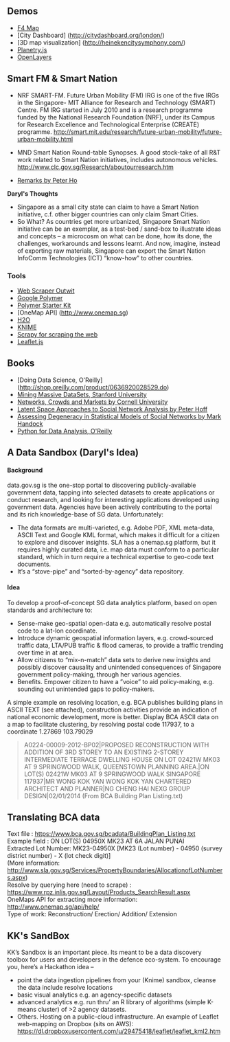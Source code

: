 ## Demos
* [F4 Map](http://demo.f4map.com/#lat=1.2858124&lon=103.8520830&zoom=16&camera.phi=9.798 )
* [City Dashboard] (http://citydashboard.org/london/)
* [3D map visualization] (http://heinekencitysymphony.com/)
* [Planetry.js](http://planetaryjs.com/)
* [OpenLayers](http://openlayers.org/)

## Smart FM & Smart Nation 
* NRF SMART-FM. Future Urban Mobility (FM) IRG is one of the five IRGs in the Singapore- MIT Alliance for Research and Technology (SMART) Centre. FM IRG started in July 2010 and is a research programme funded by the National Research Foundation (NRF), under its Campus for Research Excellence and Technological Enterprise (CREATE) programme.  http://smart.mit.edu/research/future-urban-mobility/future-urban-mobility.html 

* MND Smart Nation Round-table Synopses. A good stock-take of all R&T work related to Smart Nation initiatives, includes autonomous vehicles. http://www.clc.gov.sg/Research/aboutourresearch.htm 
* [Remarks by Peter Ho](http://www.ura.gov.sg/uol/media-room/speeches/2015/jun/speech15-05.aspx)

**Daryl's Thoughts**

* Singapore as a small city state can claim to have a Smart Nation initiative, c.f. other bigger countries can only claim Smart Cities.
* So What? As countries get more urbanized, Singapore Smart Nation initiative can be an exemplar, as a test-bed / sand-box to illustrate ideas and concepts – a microcosm on what can be done, how its done, the  challenges, workarounds and lessons learnt.   And now, imagine, instead of exporting raw materials, 
Singapore can export the Smart Nation InfoComm Technologies (ICT) “know-how” to other countries. 


### Tools
* [Web Scraper Outwit](http://www.outwit.com/products/hub/download/?gclid=CPjDtu--gcYCFZaXvQodOnIA6A#ectrans=1)
* [Google Polymer](http://polymer-project.org)
* [Polymer Starter Kit](https://developers.google.com/web/tools/polymer-starter-kit/)
* [OneMap API] (http://www.onemap.sg)
* [H2O](http://h2o.ai/)
* [KNIME](https://www.knime.org/)
* [Scrapy for scraping the web](http://scrapy.org/)
* [Leaflet.js](http://leafletjs.com/)

## Books
* [Doing Data Science, O'Reilly] (http://shop.oreilly.com/product/0636920028529.do)
* [Mining Massive DataSets, Stanford University](http://infolab.stanford.edu/~ullman/mmds/book.pdf)
* [Networks, Crowds and Markets by Cornell University](http://www.cs.cornell.edu/home/kleinber/networks-book/networks-book.pdf)
* [Latent Space Approaches to Social Network Analysis by Peter Hoff](https://www.stat.washington.edu/raftery/Research/PDF/hoff2002.pdf)
* [Assessing Degeneracy in Statistical Models of Social
Networks by Mark Handock](https://www.csss.washington.edu/Papers/2003/wp39.pdf)
* [Python for Data Analysis, O'Reilly](http://shop.oreilly.com/product/0636920023784.do)


## A Data Sandbox (Daryl's Idea)
#### Background
data.gov.sg is the one-stop portal to discovering publicly-available government data, tapping into selected datasets to create applications or conduct research, and looking for interesting applications developed using government data. Agencies have been actively contributing to the portal and its rich knowledge-base of SG data. Unfortunately:
-	The data formats are multi-varieted, e.g. Adobe PDF, XML meta-data, ASCII Text and Google KML format, which makes it difficult for a citizen to explore and discover insights.  SLA has a onemap.sg platform, but it requires highly curated data, i.e. map data must conform to a particular standard, which in turn require a technical expertise to geo-code text documents.
-	It’s a “stove-pipe” and “sorted-by-agency” data repository.

#### Idea
To develop a proof-of-concept SG data analytics platform, based on open standards and architecture to:
-	Sense-make geo-spatial open-data e.g. automatically resolve postal code to a lat-lon coordinate.  
-	Introduce dynamic geospatial information layers, e.g. crowd-sourced traffic data, LTA/PUB traffic & flood cameras, to provide a traffic trending over time in at area. 
-	Allow citizens to “mix-n-match” data sets to derive new insights and possibly discover causality and unintended consequences of Singapore government policy-making, through her various agencies. 
-	Benefits. Empower citizen to have a ”voice” to aid policy-making, e.g. sounding out unintended gaps to policy-makers.

A simple example on resolving location, e.g. BCA publishes building plans in ASCII TEXT (see attached), construction activities provide an indication of national economic development, more is better. Display BCA ASCII data on a map to facilitate clustering, by resolving postal code 117937, to a coordinate 1.27869 103.79029 

> A0224-00009-2012-BP02|PROPOSED RECONSTRUCTION WITH  ADDITION OF 3RD STOREY TO AN EXISTING 2-STOREY INTERMEDIATE TERRACE DWELLING HOUSE ON LOT 02421W MK03 AT 9 SPRINGWOOD WALK, QUEENSTOWN PLANNING AREA.|ON LOT(S) 02421W  MK03 AT 9 SPRINGWOOD WALK SINGAPORE 117937|MR WONG KOK YAN WONG KOK YAN CHARTERED ARCHITECT AND PLANNER|NG CHENG HAI NEXG GROUP DESIGN|02/01/2014
(From BCA Building Plan Listing.txt)

## Translating BCA data
Text file : https://www.bca.gov.sg/bcadata/BuildingPlan_Listing.txt  
Example field : ON LOT(S) 04950X  MK23 AT 6A  JALAN PUNAI  
Extracted Lot Number: MK23-04950X [MK23 (Lot number) - 04950 (survey district number) - X (lot check digit)]  
(More information: http://www.sla.gov.sg/Services/PropertyBoundaries/AllocationofLotNumbers.aspx)  
Resolve by querying here (need to scrape) : https://www.rpz.inlis.gov.sg/Layout/Products_SearchResult.aspx  
OneMaps API for extracting more information: http://www.onemap.sg/api/help/  
Type of work: Reconstruction/ Erection/ Addition/ Extension

## KK's SandBox
KK’s Sandbox is an important piece.  Its meant to be a data discovery toolbox for users and developers in the defence eco-system.
To encourage you, here’s a Hackathon idea – 
-	point the data ingestion pipelines from your (Knime) sandbox, cleanse the data include resolve locations 
-	basic visual analytics e.g. an agency-specific datasets
-	advanced analytics e.g. run thru’ an R library of algorithms (simple K-means cluster) of >2 agency datasets.
-	Others. Hosting on a public-cloud infrastructure. An example of Leaflet web-mapping on Dropbox (sits on AWS):
https://dl.dropboxusercontent.com/u/29475418/leaflet/leaflet_kml2.htm 
